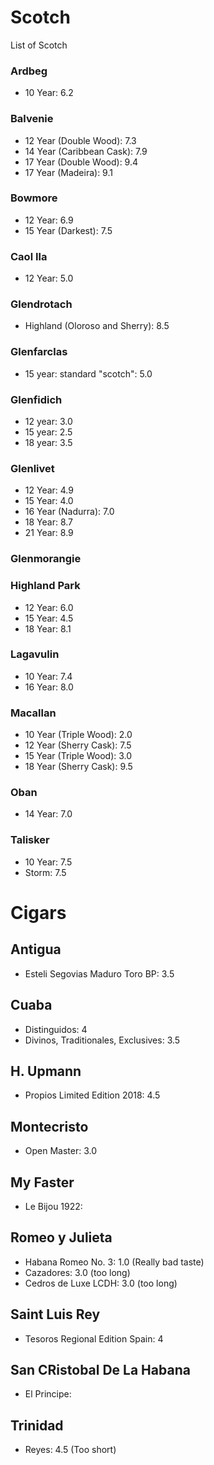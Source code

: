 # Scotch
List of Scotch

### Ardbeg
* 10 Year: 6.2

### Balvenie
* 12 Year (Double Wood): 7.3
* 14 Year (Caribbean Cask): 7.9
* 17 Year (Double Wood): 9.4
* 17 Year (Madeira): 9.1

### Bowmore
* 12 Year: 6.9
* 15 Year (Darkest): 7.5

### Caol Ila
* 12 Year: 5.0

### Glendrotach
* Highland (Oloroso and Sherry): 8.5

### Glenfarclas
* 15 year: standard "scotch": 5.0

### Glenfidich
* 12 year: 3.0
* 15 year: 2.5
* 18 year: 3.5

### Glenlivet
* 12 Year: 4.9
* 15 Year: 4.0
* 16 Year (Nadurra): 7.0
* 18 Year: 8.7
* 21 Year: 8.9

### Glenmorangie

### Highland Park
* 12 Year: 6.0
* 15 Year: 4.5
* 18 Year: 8.1

### Lagavulin
* 10 Year: 7.4
* 16 Year: 8.0

### Macallan
* 10 Year (Triple Wood): 2.0
* 12 Year (Sherry Cask): 7.5
* 15 Year (Triple Wood): 3.0
* 18 Year (Sherry Cask): 9.5

### Oban
* 14 Year: 7.0

### Talisker
* 10 Year: 7.5
* Storm: 7.5

# Cigars

## Antigua
* Esteli Segovias Maduro Toro BP: 3.5

## Cuaba
* Distinguidos: 4
* Divinos, Traditionales, Exclusives: 3.5

## H. Upmann
* Propios Limited Edition 2018: 4.5

## Montecristo
* Open Master: 3.0

## My Faster
* Le Bijou 1922:
## Romeo y Julieta
* Habana Romeo No. 3: 1.0 (Really bad taste)
* Cazadores: 3.0 (too long)
* Cedros de Luxe LCDH: 3.0 (too long)

## Saint Luis Rey
* Tesoros Regional Edition Spain: 4

## San CRistobal De La Habana
* El Principe: 

## Trinidad
* Reyes: 4.5 (Too short)